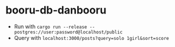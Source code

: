 # booru-db-danbooru

- Run with `cargo run --release -- postgres://user:password@localhost/public`
- Query with `localhost:3000/posts?query=solo 1girl&sort=score`
